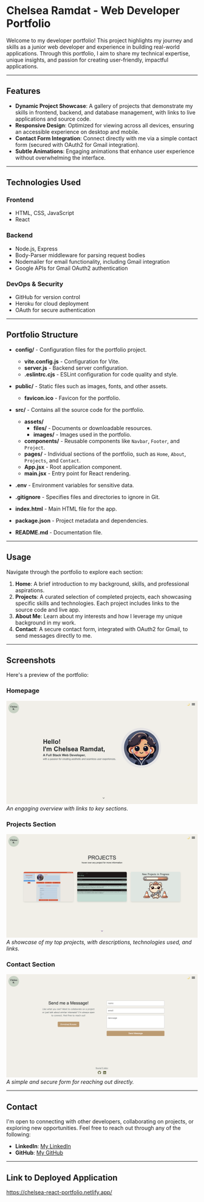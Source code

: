 # Chelsea Ramdat - Web Developer Portfolio

Welcome to my developer portfolio! This project highlights my journey and skills as a junior web developer and experience in building real-world applications. Through this portfolio, I aim to share my technical expertise, unique insights, and passion for creating user-friendly, impactful applications.

---

## Features

- **Dynamic Project Showcase**: A gallery of projects that demonstrate my skills in frontend, backend, and database management, with links to live applications and source code.
- **Responsive Design**: Optimized for viewing across all devices, ensuring an accessible experience on desktop and mobile.
- **Contact Form Integration**: Connect directly with me via a simple contact form (secured with OAuth2 for Gmail integration).
- **Subtle Animations**: Engaging animations that enhance user experience without overwhelming the interface.

---

## Technologies Used

### Frontend
- HTML, CSS, JavaScript
- React

### Backend
- Node.js, Express
- Body-Parser middleware for parsing request bodies
- Nodemailer for email functionality, including Gmail integration
- Google APIs for Gmail OAuth2 authentication

### DevOps & Security
- GitHub for version control
- Heroku for cloud deployment
- OAuth for secure authentication

---

## Portfolio Structure

- **config/** - Configuration files for the portfolio project.
  - **vite.config.js** - Configuration for Vite.
  - **server.js** - Backend server configuration.
  - **.eslintrc.cjs** - ESLint configuration for code quality and style.

- **public/** - Static files such as images, fonts, and other assets.
  - **favicon.ico** - Favicon for the portfolio.

- **src/** - Contains all the source code for the portfolio.
  - **assets/** 
    - **files/** - Documents or downloadable resources.
    - **images/** - Images used in the portfolio.
  - **components/** - Reusable components like `Navbar`, `Footer`, and `Project`.
  - **pages/** - Individual sections of the portfolio, such as `Home`, `About`, `Projects`, and `Contact`.
  - **App.jsx** - Root application component.
  - **main.jsx** - Entry point for React rendering.

- **.env** - Environment variables for sensitive data.
- **.gitignore** - Specifies files and directories to ignore in Git.
- **index.html** - Main HTML file for the app.
- **package.json** - Project metadata and dependencies.
- **README.md** - Documentation file.


---

## Usage

Navigate through the portfolio to explore each section:

1. **Home**: A brief introduction to my background, skills, and professional aspirations.
2. **Projects**: A curated selection of completed projects, each showcasing specific skills and technologies. Each project includes links to the source code and live app.
3. **About Me**: Learn about my interests and how I leverage my unique background in my work.
4. **Contact**: A secure contact form, integrated with OAuth2 for Gmail, to send messages directly to me.

---

## Screenshots

Here's a preview of the portfolio:

### Homepage
![Homepage](src/assets/images/Hompage.png)
*An engaging overview with links to key sections.*

### Projects Section
![Projects Section](src/assets/images/Projectpage.png)
*A showcase of my top projects, with descriptions, technologies used, and links.*

### Contact Section
![Contact Section](src/assets/images/Contactpage.png)
*A simple and secure form for reaching out directly.*

---

## Contact

I'm open to connecting with other developers, collaborating on projects, or exploring new opportunities. Feel free to reach out through any of the following:

- **LinkedIn**: [My LinkedIn](https://www.linkedin.com/in/chelsea-ramdat)
- **GitHub**: [My GitHub](https://github.com/ChelsR29)

---

## Link to Deployed Application

https://chelsea-react-portfolio.netlify.app/
